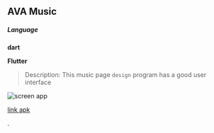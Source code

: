 ## AVA Music

##### Language
**dart**

**Flutter**
>Description: This music page `design` program has a good user interface

![screen app](https://www.uplooder.net/img/image/71/5c66dc0519cbec42fd852faf14a70498/Instagram-post---1.png)


[link apk](www.gr-gilaneh.ir/AVA.apk)


.
